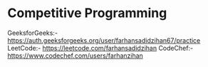 # Competitive Programming
GeeksforGeeks:- https://auth.geeksforgeeks.org/user/farhansadidzihan67/practice
LeetCode:- https://leetcode.com/farhansadidzihan
CodeChef:- https://www.codechef.com/users/farhanzihan

